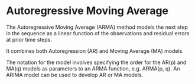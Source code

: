# Autoregressive Moving Average
The Autoregressive Moving Average (ARMA) method models the next step in the sequence as a linear function of the observations and residual errors at prior time steps.<br>

It combines both Autoregression (AR) and Moving Average (MA) models.<br>

The notation for the model involves specifying the order for the AR(p) and MA(q) models as parameters to an ARMA function, e.g. ARMA(p, q). An ARIMA model can be used to develop AR or MA models.<br>